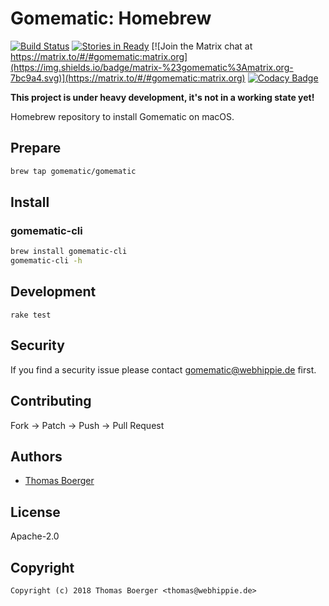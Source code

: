 # Gomematic: Homebrew

[![Build Status](http://github.dronehippie.de/api/badges/gomematic/homebrew-gomematic/status.svg)](http://github.dronehippie.de/gomematic/homebrew-gomematic)
[![Stories in Ready](https://badge.waffle.io/gomematic/gomematic-api.svg?label=ready&title=Ready)](http://waffle.io/gomematic/gomematic-api)
[![Join the Matrix chat at https://matrix.to/#/#gomematic:matrix.org](https://img.shields.io/badge/matrix-%23gomematic%3Amatrix.org-7bc9a4.svg)](https://matrix.to/#/#gomematic:matrix.org)
[![Codacy Badge](https://api.codacy.com/project/badge/Grade/1c9e07db702546e4a9199eb6b961f20f)](https://www.codacy.com/app/gomematic/homebrew-gomematic?utm_source=github.com&amp;utm_medium=referral&amp;utm_content=gomematic/homebrew-gomematic&amp;utm_campaign=Badge_Grade)


**This project is under heavy development, it's not in a working state yet!**

Homebrew repository to install Gomematic on macOS.


## Prepare

```bash
brew tap gomematic/gomematic
```


## Install

### gomematic-cli

```bash
brew install gomematic-cli
gomematic-cli -h
```


## Development

```
rake test
```


## Security

If you find a security issue please contact gomematic@webhippie.de first.


## Contributing

Fork -> Patch -> Push -> Pull Request


## Authors

* [Thomas Boerger](https://github.com/tboerger)


## License

Apache-2.0


## Copyright

```
Copyright (c) 2018 Thomas Boerger <thomas@webhippie.de>
```
